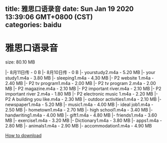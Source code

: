 
title: 雅思口语录音
date: Sun Jan 19 2020 13:39:06 GMT+0800 (CST)    
categories: baidu
---

# 雅思口语录音
size: 80.10 MB
 
 
|- 8月11日传 - 0 B
|- 8月10日传 - 0 B
|- yourstudy2.m4a - 5.20 MB
|- your study1.m4a - 3.80 MB
|- sleeping1.m4a - 4.30 MB
|- P2 website 1.m4a - 2.40 MB
|- P2 tv program1.m4a - 2.00 MB
|- P2 tv program 2.m4a - 2.00 MB
|- P2 magazine.m4a - 2.10 MB
|- P2 important river.m4a - 2.10 MB
|- P2 important river 2.m4a - 1.80 MB
|- P2 electronic music 1.m4a - 2.20 MB
|- P2 A building you like.m4a - 2.30 MB
|- outdoor activities1.m4a - 2.10 MB
|- newspaper1.m4a - 5.20 MB
|- music1.m4a - 4.00 MB
|- ideal job1.m4a - 2.50 MB
|- hometown1.m4a - 2.70 MB
|- high school1.m4a - 3.40 MB
|- handwriting1.m4a - 4.00 MB
|- gift1.m4a - 4.80 MB
|- friends1.m4a - 3.60 MB
|- exercise1.m4a - 3.20 MB
|- Dictionary1.m4a - 3.80 MB
|- apps1.m4a - 2.80 MB
|- animals1.m4a - 2.90 MB
|- accommodation1.m4a - 4.90 MB

[How to download](https://bpcam.bemobtrk.com/go/2ceec3aa-1ca2-46d6-b9ff-aaa5c184517c?jno=592)